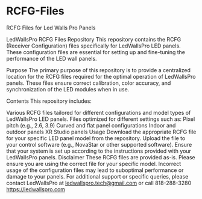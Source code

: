 # RCFG-Files
RCFG Files for Led Walls Pro Panels

LedWallsPro RCFG Files Repository
This repository contains the RCFG (Receiver Configuration) files specifically for LedWallsPro LED panels. These configuration files are essential for setting up and fine-tuning the performance of the LED wall panels.

Purpose
The primary purpose of this repository is to provide a centralized location for the RCFG files required for the optimal operation of LedWallsPro panels. These files ensure correct calibration, color accuracy, and synchronization of the LED modules when in use.

Contents
This repository includes:

Various RCFG files tailored for different configurations and model types of LedWallsPro LED panels.
Files optimized for different settings such as:
Pixel pitch (e.g., 2.6, 3.9)
Curved and flat panel configurations
Indoor and outdoor panels
XR Studio panels
Usage
Download the appropriate RCFG file for your specific LED panel model from the repository.
Upload the file to your control software (e.g., NovaStar or other supported software).
Ensure that your system is set up according to the instructions provided with your LedWallsPro panels.
Disclaimer
These RCFG files are provided as-is. Please ensure you are using the correct file for your specific model.
Incorrect usage of the configuration files may lead to suboptimal performance or damage to your panels.
For additional support or specific queries, please contact LedWallsPro at ledwallspro.tech@gmail.com or call 818-288-3280
https://ledwallspro.com
